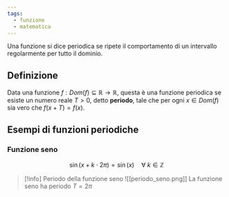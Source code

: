 ```yaml
---
tags:
  - funzione
  - matematica
---
```

Una funzione si dice periodica se ripete il comportamento di un intervallo regolarmente per tutto il dominio.
## Definizione

Data una funzione $f : Dom(f)\subseteq\mathbb{R}\to\mathbb{R}$, questa è una funzione periodica se esiste un numero reale $T>0$, detto **periodo**, tale che per ogni $x \in Dom(f)$ sia vero che $f(x+T)=f(x)$.
## Esempi di funzioni periodiche
### Funzione seno
$$
\sin(x+k\cdot2\pi) = \sin(x)\quad \forall\ k \in \mathbb{Z}
$$
>[!info] Periodo della funzione seno
>![[periodo_seno.png]]
>La funzione seno ha periodo $T = 2\pi$


